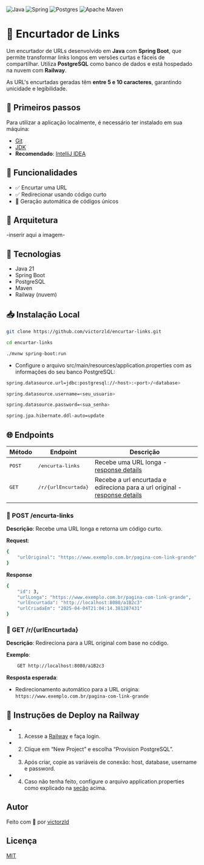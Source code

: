 ![Java](https://img.shields.io/badge/java-%23ED8B00.svg?style=for-the-badge&logo=openjdk&logoColor=white)
![Spring](https://img.shields.io/badge/spring-%236DB33F.svg?style=for-the-badge&logo=spring&logoColor=white)
![Postgres](https://img.shields.io/badge/postgres-%23316192.svg?style=for-the-badge&logo=postgresql&logoColor=white)
![Apache Maven](https://img.shields.io/badge/Apache%20Maven-C71A36?style=for-the-badge&logo=Apache%20Maven&logoColor=white)

# 🔗 Encurtador de Links

Um encurtador de URLs desenvolvido em **Java** com **Spring Boot**, que permite transformar links longos em versões curtas e fáceis de compartilhar. Utiliza **PostgreSQL** como banco de dados e está hospedado na nuvem com **Railway**.

As URL's encurtadas geradas têm **entre 5 e 10 caracteres**, garantindo unicidade e legibilidade.

## 🚀 Primeiros passos

Para utilizar a aplicação localmente, é necessário ter instalado em sua máquina:

- <a href="https://git-scm.com">Git</a>
- <a href="https://www.oracle.com/br/java/technologies/downloads/">JDK</a>
- **Recomendado**: <a href="https://www.jetbrains.com/pt-br/idea/">IntelliJ IDEA</a>

## 📌 Funcionalidades

- ✅ Encurtar uma URL
- ✅ Redirecionar usando código curto
- 🧠 Geração automática de códigos únicos

## 🧱 Arquitetura

-inserir aqui a imagem-

## 🚀 Tecnologias

- Java 21
- Spring Boot
- PostgreSQL
- Maven
- Railway (nuvem)

## 📥 Instalação Local

```bash
git clone https://github.com/victorzld/encurtar-links.git

cd encurtar-links

./mvnw spring-boot:run
```

- <p id="local-installation"> Configure o arquivo src/main/resources/application.properties com as informações do seu banco PostgreSQL:</p>

```bash
spring.datasource.url=jdbc:postgresql://<host>:<port>/<database>

spring.datasource.username=<seu_usuario>

spring.datasource.password=<sua_senha>

spring.jpa.hibernate.ddl-auto=update
```

## 🌐 Endpoints

| Método           | Endpoint                      | Descrição                                                                              |
| ---------------- | ----------------------------- | -------------------------------------------------------------------------------------- |
| <kbd>POST </kbd> | <kbd> /encurta-links</kbd>    | Recebe uma URL longa - [response details](#post-encurta)                               |
| <kbd>GET </kbd>  | <kbd> /r/{urlEncurtada}</kbd> | Recebe a url encurtada e edireciona para a url original - [response details](#get-api) |
|                  |

<h3 id="post-encurta">🔹 POST  /encurta-links</h3>

**Descrição**: Recebe uma URL longa e retorna um código curto.

**Request**:

```bash
{
    "urlOriginal": "https://www.exemplo.com.br/pagina-com-link-grande"
}
```

**Response**

```bash
{
    "id": 3,
    "urlLonga": "https://www.exemplo.com.br/pagina-com-link-grande",
    "urlEncurtada": "http://localhost:8080/a1B2c3"
    "urlCriadaEm": "2025-04-04T21:04:14.381287431"
}
```

<h3 id="post-encurta">🔹 GET  /r/{urlEncurtada}</h3>

**Descrição**: Redireciona para a URL original com base no código.

**Exemplo**:

```bash
    GET http://localhost:8080/a1B2c3
```

**Resposta esperada**:

- Redirecionamento automático para a URL origina: `https://www.exemplo.com.br/pagina-com-link-grande`

## 🛫 Instruções de Deploy na Railway

- 1. Acesse a <a href="https://railway.app" >Railway</a> e faça login.
- 2. Clique em “New Project” e escolha “Provision PostgreSQL”.
- 3. Após criar, copie as variáveis de conexão: host, database, username e password.
- 4. Caso não tenha feito, configure o arquivo application.properties como explicado na [seção](#local-installation) acima.

## Autor

Feito com 💚 por <a href="https://github.com/victorzld" >victorzld</a>

## Licença

<a href="/LICENSE" >MIT</a>
